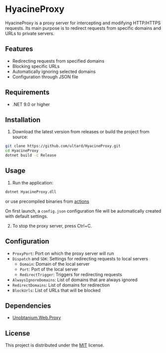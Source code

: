 ﻿# HyacineProxy

HyacineProxy is a proxy server for intercepting and modifying HTTP/HTTPS requests. Its main purpose is to redirect requests from specific domains and URLs to private servers.

## Features

- Redirecting requests from specified domains
- Blocking specific URLs
- Automatically ignoring selected domains
- Configuration through JSON file

## Requirements

- .NET 9.0 or higher

## Installation

1. Download the latest version from releases or build the project from source:

```bash
git clone https://github.com/ultard/HyacineProxy.git
cd HyacineProxy
dotnet build -c Release
```

## Usage

1. Run the application:

```bash
dotnet HyacineProxy.dll
```

or use precompiled binaries from [actions](https://github.com/ultard/HyacineProxy/actions)

On first launch, a `config.json` configuration file will be automatically created with default settings.

2. To stop the proxy server, press Ctrl+C.

## Configuration

- `ProxyPort`: Port on which the proxy server will run
- `Dispatch` and `SDK`: Settings for redirecting requests to local servers
    - `Domain`: Domain of the local server
    - `Port`: Port of the local server
    - `RedirectTrigger`: Triggers for redirecting requests
- `AlwaysIgnoreDomains`: List of domains that are always ignored
- `RedirectDomains`: List of domains for redirection
- `BlockUrls`: List of URLs that will be blocked

## Dependencies

- [Unobtanium.Web.Proxy](https://www.nuget.org/packages/Unobtanium.Web.Proxy/)

## License

This project is distributed under the [MIT](LICENSE) license.